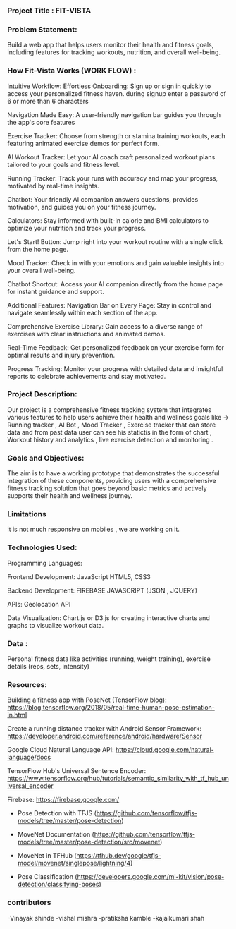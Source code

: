### Project Title : FIT-VISTA


### Problem Statement:
Build a web app that helps users monitor their health and fitness goals, including
features for tracking workouts, nutrition, and overall well-being.


### How Fit-Vista Works (WORK FLOW) : 

Intuitive Workflow:
Effortless Onboarding: Sign up or sign in quickly to access your personalized fitness haven. during signup enter a password of 6 or more than 6 characters

Navigation Made Easy: A user-friendly navigation bar guides you through the app's core features

Exercise Tracker: Choose from strength or stamina training workouts, each featuring animated exercise demos for perfect form.

AI Workout Tracker: Let your AI coach craft personalized workout plans tailored to your goals and fitness level.

Running Tracker: Track your runs with accuracy and map your progress, motivated by real-time insights.

Chatbot: Your friendly AI companion answers questions, provides motivation, and guides you on your fitness journey.

Calculators: Stay informed with built-in calorie and BMI calculators to optimize your nutrition and track your progress.

Let's Start! Button: Jump right into your workout routine with a single click from the home page.

Mood Tracker: Check in with your emotions and gain valuable insights into your overall well-being.

Chatbot Shortcut: Access your AI companion directly from the home page for instant guidance and support.

Additional Features:
Navigation Bar on Every Page: Stay in control and navigate seamlessly within each section of the app.

Comprehensive Exercise Library: Gain access to a diverse range of exercises with clear instructions and animated demos.

Real-Time Feedback: Get personalized feedback on your exercise form for optimal results and injury prevention.

Progress Tracking: Monitor your progress with detailed data and insightful reports to celebrate achievements and stay motivated.



### Project Description:
Our project is a comprehensive fitness tracking system that integrates various features to help users achieve their health and wellness goals like -> Running tracker , AI Bot , Mood Tracker , Exercise tracker that can store data and from past data user can see his statictis in the form of chart , Workout history and analytics , live exercise detection and monitoring .  


### Goals and Objectives:
The aim is to have a working prototype that demonstrates the successful integration of these components, providing users with a comprehensive fitness tracking solution that goes beyond basic metrics and actively supports their health and wellness journey.

### Limitations
it is not much responsive on mobiles , we are working on it.

### Technologies Used:
Programming Languages:

Frontend Development:
JavaScript 
HTML5, CSS3

Backend Development:
FIREBASE 
JAVASCRIPT (JSON , JQUERY)

APIs:
Geolocation API

Data Visualization:
Chart.js or D3.js for creating interactive charts and graphs to visualize workout data.


### Data :
Personal fitness data like activities (running, weight training), exercise details (reps, sets, intensity)


### Resources:
Building a fitness app with PoseNet (TensorFlow blog): https://blog.tensorflow.org/2018/05/real-time-human-pose-estimation-in.html

Create a running distance tracker with Android Sensor Framework: https://developer.android.com/reference/android/hardware/Sensor

Google Cloud Natural Language API: https://cloud.google.com/natural-language/docs

TensorFlow Hub's Universal Sentence Encoder: https://www.tensorflow.org/hub/tutorials/semantic_similarity_with_tf_hub_universal_encoder

Firebase: https://firebase.google.com/

- Pose Detection with TFJS (https://github.com/tensorflow/tfjs-models/tree/master/pose-detection)

- MoveNet Documentation (https://github.com/tensorflow/tfjs-models/tree/master/pose-detection/src/movenet)

- MoveNet in TFHub (https://tfhub.dev/google/tfjs-model/movenet/singlepose/lightning/4)

- Pose Classification (https://developers.google.com/ml-kit/vision/pose-detection/classifying-poses)

### contributors

-Vinayak shinde
-vishal mishra 
-pratiksha kamble 
-kajalkumari shah
